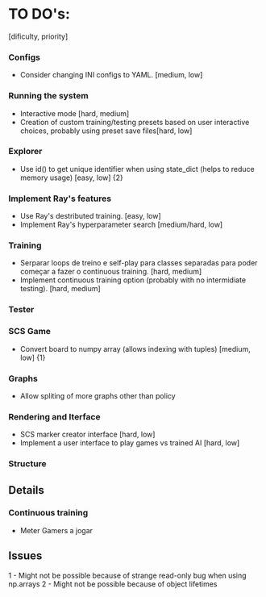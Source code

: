 # TO DO's:

[dificulty, priority]


### Configs
- Consider changing INI configs to YAML. [medium, low]

### Running the system
- Interactive mode [hard, medium]
- Creation of custom training/testing presets based on user interactive choices, probably using preset save files[hard, low]

### Explorer
- Use id() to get unique identifier when using state_dict (helps to reduce memory usage) [easy, low] {2}

### Implement Ray's features
- Use Ray's destributed training. [easy, low]
- Implement Ray's hyperparameter search [medium/hard, low]

### Training
- Serparar loops de treino e self-play para classes separadas para poder começar a fazer o continuous training. [hard, medium]
- Implement continuous training option (probably with no intermidiate testing). [hard, medium]

### Tester


### SCS Game
- Convert board to numpy array (allows indexing with tuples) [medium, low] {1}

### Graphs
- Allow spliting of more graphs other than policy

### Rendering and Iterface
- SCS marker creator interface [hard, low]
- Implement a user interface to play games vs trained AI [hard, low]

### Structure



<!---------------------------------------------------------------------------------------------------------------------------------------->

## Details

### Continuous training
- Meter Gamers a jogar 


<!---------------------------------------------------------------------------------------------------------------------------------------->

## Issues

1 - Might not be possible because of strange read-only bug when using np.arrays
2 - Might not be possible because of object lifetimes


<!---------------------------------------------------------------------------------------------------------------------------------------->



